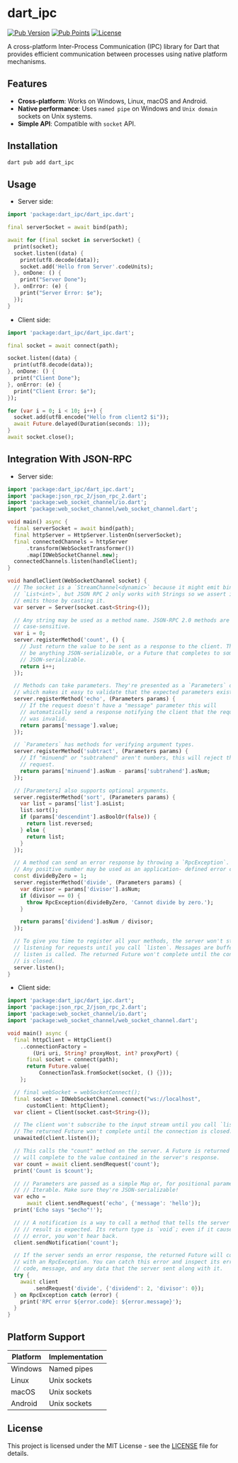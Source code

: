 # dart_ipc

[![Pub Version](https://img.shields.io/pub/v/dart_ipc?color=blue&logo=dart)](https://pub.dev/packages/dart_ipc)
[![Pub Points](https://img.shields.io/pub/points/dart_ipc?color=blue&logo=dart)](https://pub.dev/packages/dart_ipc)
[![License](https://img.shields.io/github/license/monkeyWie/flutter_treeview)](https://github.com/monkeyWie/flutter_treeview/blob/main/LICENSE)

A cross-platform Inter-Process Communication (IPC) library for Dart that provides efficient communication between processes using native platform mechanisms.

## Features

- **Cross-platform**: Works on Windows, Linux, macOS and Android.
- **Native performance**: Uses `named pipe` on Windows and `Unix domain` sockets on Unix systems.
- **Simple API**: Compatible with `socket` API.

## Installation

```bash
dart pub add dart_ipc
```

## Usage

- Server side:

```dart
import 'package:dart_ipc/dart_ipc.dart';

final serverSocket = await bind(path);

await for (final socket in serverSocket) {
  print(socket);
  socket.listen((data) {
    print(utf8.decode(data));
    socket.add('Hello from Server'.codeUnits);
  }, onDone: () {
    print("Server Done");
  }, onError: (e) {
    print("Server Error: $e");
  });
}
```

- Client side:

```dart
import 'package:dart_ipc/dart_ipc.dart';

final socket = await connect(path);

socket.listen((data) {
  print(utf8.decode(data));
}, onDone: () {
  print("Client Done");
}, onError: (e) {
  print("Client Error: $e");
});

for (var i = 0; i < 10; i++) {
  socket.add(utf8.encode("Hello from client2 $i"));
  await Future.delayed(Duration(seconds: 1));
}
await socket.close();
```

## Integration With JSON-RPC

- Server side:

```dart
import 'package:dart_ipc/dart_ipc.dart';
import 'package:json_rpc_2/json_rpc_2.dart';
import 'package:web_socket_channel/io.dart';
import 'package:web_socket_channel/web_socket_channel.dart';

void main() async {
  final serverSocket = await bind(path);
  final httpServer = HttpServer.listenOn(serverSocket);
  final connectedChannels = httpServer
      .transform(WebSocketTransformer())
      .map(IOWebSocketChannel.new);
  connectedChannels.listen(handleClient);
}

void handleClient(WebSocketChannel socket) {
  // The socket is a `StreamChannel<dynamic>` because it might emit binary
  // `List<int>`, but JSON RPC 2 only works with Strings so we assert it only
  // emits those by casting it.
  var server = Server(socket.cast<String>());

  // Any string may be used as a method name. JSON-RPC 2.0 methods are
  // case-sensitive.
  var i = 0;
  server.registerMethod('count', () {
    // Just return the value to be sent as a response to the client. This can
    // be anything JSON-serializable, or a Future that completes to something
    // JSON-serializable.
    return i++;
  });

  // Methods can take parameters. They're presented as a `Parameters` object
  // which makes it easy to validate that the expected parameters exist.
  server.registerMethod('echo', (Parameters params) {
    // If the request doesn't have a "message" parameter this will
    // automatically send a response notifying the client that the request
    // was invalid.
    return params['message'].value;
  });

  // `Parameters` has methods for verifying argument types.
  server.registerMethod('subtract', (Parameters params) {
    // If "minuend" or "subtrahend" aren't numbers, this will reject the
    // request.
    return params['minuend'].asNum - params['subtrahend'].asNum;
  });

  // [Parameters] also supports optional arguments.
  server.registerMethod('sort', (Parameters params) {
    var list = params['list'].asList;
    list.sort();
    if (params['descendint'].asBoolOr(false)) {
      return list.reversed;
    } else {
      return list;
    }
  });

  // A method can send an error response by throwing a `RpcException`.
  // Any positive number may be used as an application- defined error code.
  const divideByZero = 1;
  server.registerMethod('divide', (Parameters params) {
    var divisor = params['divisor'].asNum;
    if (divisor == 0) {
      throw RpcException(divideByZero, 'Cannot divide by zero.');
    }

    return params['dividend'].asNum / divisor;
  });

  // To give you time to register all your methods, the server won't start
  // listening for requests until you call `listen`. Messages are buffered until
  // listen is called. The returned Future won't complete until the connection
  // is closed.
  server.listen();
}
```

- Client side:

```dart
import 'package:dart_ipc/dart_ipc.dart';
import 'package:json_rpc_2/json_rpc_2.dart';
import 'package:web_socket_channel/io.dart';
import 'package:web_socket_channel/web_socket_channel.dart';

void main() async {
  final httpClient = HttpClient()
    ..connectionFactory =
        (Uri uri, String? proxyHost, int? proxyPort) {
      final socket = connect(path);
      return Future.value(
          ConnectionTask.fromSocket(socket, () {}));
    };

  // final webSocket = webSocketConnect();
  final socket = IOWebSocketChannel.connect("ws://localhost",
      customClient: httpClient);
  var client = Client(socket.cast<String>());

  // The client won't subscribe to the input stream until you call `listen`.
  // The returned Future won't complete until the connection is closed.
  unawaited(client.listen());

  // This calls the "count" method on the server. A Future is returned that
  // will complete to the value contained in the server's response.
  var count = await client.sendRequest('count');
  print('Count is $count');

  // // Parameters are passed as a simple Map or, for positional parameters, an
  // // Iterable. Make sure they're JSON-serializable!
  var echo =
      await client.sendRequest('echo', {'message': 'hello'});
  print('Echo says "$echo"!');

  // // A notification is a way to call a method that tells the server that no
  // // result is expected. Its return type is `void`; even if it causes an
  // // error, you won't hear back.
  client.sendNotification('count');

  // If the server sends an error response, the returned Future will complete
  // with an RpcException. You can catch this error and inspect its error
  // code, message, and any data that the server sent along with it.
  try {
    await client
        .sendRequest('divide', {'dividend': 2, 'divisor': 0});
  } on RpcException catch (error) {
    print('RPC error ${error.code}: ${error.message}');
  }
}

```

## Platform Support

| Platform | Implementation |
| -------- | -------------- |
| Windows  | Named pipes    |
| Linux    | Unix sockets   |
| macOS    | Unix sockets   |
| Android  | Unix sockets   |

## License

This project is licensed under the MIT License - see the [LICENSE](LICENSE) file for details.
